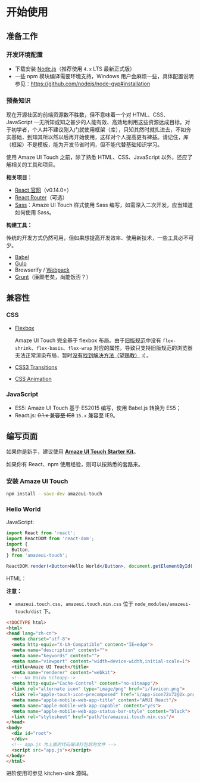 # 开始使用

## 准备工作

### 开发环境配置

- 下载安装 [Node.js](https://nodejs.org/en/download/)（推荐使用 `4.x` LTS 最新正式版）
- 一些 npm 模块编译需要环境支持，Windows 用户会麻烦一些，具体配置说明参见：https://github.com/nodejs/node-gyp#installation

### 预备知识

现在开源社区的前端资源数不胜数，但不意味着一个对 HTML、CSS、JavaScript 一无所知或知之甚少的人能有效、高效地利用这些资源达成目标。对于初学者，个人并不建议刚入门就使用框架（库），只知其然时就扎进去，不如夯实基础，到知其所以然以后再开始使用，这样对个人提高更有裨益。请记住，库（框架）不是模板，能为开发节省时间，但不能代替基础知识学习。

使用 Amaze UI Touch 之前，除了熟悉 HTML、CSS、JavaScript 以外，还应了解相关的工具和项目。

**相关项目**：

- [React 官网](http://facebook.github.io/react/)（v0.14.0+）
- [React Router](https://github.com/rackt/react-router/)（可选）
- [Sass](http://sass-lang.com/)：Amaze UI Touch 样式使用 Sass 编写，如需深入二次开发，应当知道如何使用 Sass。

**构建工具：**

传统的开发方式仍然可用，但如果想提高开发效率、使用新技术，一些工具必不可少。

- [Babel](https://babeljs.io/)
- [Gulp](https://github.com/gulpjs/gulp/blob/master/docs/getting-started.md)
- Browserify / [Webpack](http://webpack.github.io/)
- [Grunt](http://gruntjs.com/)（廉颇老矣，尚能饭否？）

## 兼容性

### CSS

- [Flexbox](http://caniuse.com/#feat=flexbox)

  Amaze UI Touch 完全基于 flexbox 布局。由于[旧版规范](http://www.w3.org/TR/2009/WD-css3-flexbox-20090723/)中没有 `flex-shrink`、`flex-basis`、`flex-wrap` 对应的属性，导致只支持旧版规范的浏览器无法正常渲染布局，暂时[没有找到解决方法（望赐教）](https://github.com/amazeui/amazeui-touch/issues/12) :( 。
- [CSS3 Transitions](http://caniuse.com/#feat=css-transitions)
- [CSS Animation](http://caniuse.com/#feat=css-animation)

### JavaScript

- ES5: Amaze UI Touch 基于 ES2015 编写，使用 Babel.js 转换为 ES5；
- React.js: ~~0.1.x 兼容至 IE8~~ `15.x` 兼容至 IE9。

## 编写页面

如果你是新手，建议使用 [**Amaze UI Touch Starter Kit**](https://github.com/amazeui/amt-starter-kit)。

如果你有 React、npm 使用经验，则可以按熟悉的套路来。

### 安装 Amaze UI Touch

```bash
npm install --save-dev amazeui-touch
```

### Hello World

JavaScript:

```jsx
import React from 'react';
import ReactDOM from 'react-dom';
import {
  Button,
} from 'amazeui-touch';

ReactDOM.render(<Button>Hello World</Button>, document.getElementById('root'));
```

HTML：

**注意：**

- `amazeui.touch.css`、`amazeui.touch.min.css` 位于 `node_modules/amazeui-touch/dist` 下。

```html
<!DOCTYPE html>
<html>
<head lang="zh-cn">
  <meta charset="utf-8">
  <meta http-equiv="X-UA-Compatible" content="IE=edge">
  <meta name="description" content="">
  <meta name="keywords" content="">
  <meta name="viewport" content="width=device-width,initial-scale=1">
  <title>Amaze UI Touch</title>
  <meta name="renderer" content="webkit">
  <!-- No Baidu Siteapp-->
  <meta http-equiv="Cache-Control" content="no-siteapp"/>
  <link rel="alternate icon" type="image/png" href="i/favicon.png">
  <link rel="apple-touch-icon-precomposed" href="i/app-icon72x72@2x.png">
  <meta name="apple-mobile-web-app-title" content="AMUI React"/>
  <meta name="apple-mobile-web-app-capable" content="yes">
  <meta name="apple-mobile-web-app-status-bar-style" content="black">
  <link rel="stylesheet" href="path/to/amazeui.touch.min.css"/>
</head>
<body>
  <div id="root">
  </div>
  <!-- app.js 为上面的代码编译打包后的文件 -->
  <script src="app.js"></script>
</body>
</html>
```

进阶使用可参见 kitchen-sink 源码。

[debug]: http://www.zhihu.com/question/37361845
